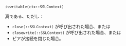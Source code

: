 ```
iswritable(ctx::SSLContext)
```

真である、ただし：

  * `close(::SSLContext)` が呼び出された場合、または
  * `closewrite(::SSLContext)` が呼び出された場合、または
  * ピアが接続を閉じた場合。
